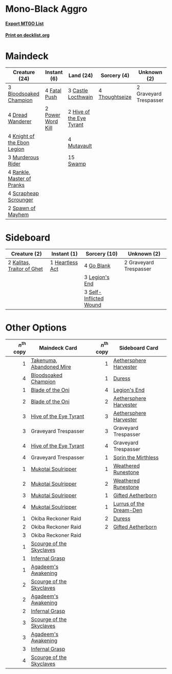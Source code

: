 # Mono-Black Aggro

#### [Export MTGO List](../collection/Mono-Black%20Aggro/Mono-Black%20Aggro.txt)
#### [Print on decklist.org](http://decklist.org/?deckmain=3%09Bloodsoaked%20Champion%0A3%09Castle%20Locthwain%0A4%09Dread%20Wanderer%0A4%09Fatal%20Push%0A2%09Graveyard%20Trespasser%0A2%09Hive%20of%20the%20Eye%20Tyrant%0A4%09Knight%20of%20the%20Ebon%20Legion%0A3%09Murderous%20Rider%0A4%09Mutavault%0A2%09Power%20Word%20Kill%0A4%09Rankle,%20Master%20of%20Pranks%0A4%09Scrapheap%20Scrounger%0A2%09Spawn%20of%20Mayhem%0A15%09Swamp%0A4%09Thoughtseize&deckside=4%09Go%20Blank%0A2%09Graveyard%20Trespasser%0A1%09Heartless%20Act%0A2%09Kalitas,%20Traitor%20of%20Ghet%0A3%09Legion's%20End%0A3%09Self-Inflicted%20Wound)
# Maindeck

|                                            Creature (24)                                             |                                        Instant (6)                                         |                                             Land (24)                                             |                                       Sorcery (4)                                       |     Unknown (2)      |
|------------------------------------------------------------------------------------------------------|--------------------------------------------------------------------------------------------|---------------------------------------------------------------------------------------------------|-----------------------------------------------------------------------------------------|----------------------|
|3 [Bloodsoaked Champion](http://gatherer.wizards.com/Pages/Card/Details.aspx?multiverseid=386494)     |4 [Fatal Push](http://gatherer.wizards.com/Pages/Card/Details.aspx?multiverseid=423724)     |3 [Castle Locthwain](http://gatherer.wizards.com/Pages/Card/Details.aspx?multiverseid=473203)      |4 [Thoughtseize](http://gatherer.wizards.com/Pages/Card/Details.aspx?multiverseid=438676)|2 Graveyard Trespasser|
|4 [Dread Wanderer](http://gatherer.wizards.com/Pages/Card/Details.aspx?multiverseid=426790)           |2 [Power Word Kill](http://gatherer.wizards.com/Pages/Card/Details.aspx?multiverseid=527401)|2 [Hive of the Eye Tyrant](http://gatherer.wizards.com/Pages/Card/Details.aspx?multiverseid=527545)|                                                                                         |                      |
|4 [Knight of the Ebon Legion](http://gatherer.wizards.com/Pages/Card/Details.aspx?multiverseid=466859)|                                                                                            |4 [Mutavault](http://gatherer.wizards.com/Pages/Card/Details.aspx?multiverseid=370733)             |                                                                                         |                      |
|3 [Murderous Rider](http://gatherer.wizards.com/Pages/Card/Details.aspx?multiverseid=473059)          |                                                                                            |15 [Swamp](http://gatherer.wizards.com/Pages/Card/Details.aspx?multiverseid=439858)                |                                                                                         |                      |
|4 [Rankle, Master of Pranks](http://gatherer.wizards.com/Pages/Card/Details.aspx?multiverseid=473063) |                                                                                            |                                                                                                   |                                                                                         |                      |
|4 [Scrapheap Scrounger](http://gatherer.wizards.com/Pages/Card/Details.aspx?multiverseid=417804)      |                                                                                            |                                                                                                   |                                                                                         |                      |
|2 [Spawn of Mayhem](http://gatherer.wizards.com/Pages/Card/Details.aspx?multiverseid=457229)          |                                                                                            |                                                                                                   |                                                                                         |                      |


# Sideboard

|                                            Creature (2)                                             |                                       Instant (1)                                        |                                          Sorcery (10)                                           |     Unknown (2)      |
|-----------------------------------------------------------------------------------------------------|------------------------------------------------------------------------------------------|-------------------------------------------------------------------------------------------------|----------------------|
|2 [Kalitas, Traitor of Ghet](http://gatherer.wizards.com/Pages/Card/Details.aspx?multiverseid=407596)|1 [Heartless Act](http://gatherer.wizards.com/Pages/Card/Details.aspx?multiverseid=479611)|4 [Go Blank](http://gatherer.wizards.com/Pages/Card/Details.aspx?multiverseid=513549)            |2 Graveyard Trespasser|
|                                                                                                     |                                                                                          |3 [Legion's End](http://gatherer.wizards.com/Pages/Card/Details.aspx?multiverseid=466860)        |                      |
|                                                                                                     |                                                                                          |3 [Self-Inflicted Wound](http://gatherer.wizards.com/Pages/Card/Details.aspx?multiverseid=394686)|                      |


# Other Options

|*n*<sup>th</sup> copy|                                           Maindeck Card                                           |*n*<sup>th</sup> copy|                                          Sideboard Card                                          |
|--------------------:|---------------------------------------------------------------------------------------------------|--------------------:|--------------------------------------------------------------------------------------------------|
|                    1|[Takenuma, Abandoned Mire](http://gatherer.wizards.com/Pages/Card/Details.aspx?multiverseid=548591)|                    1|[Aethersphere Harvester](http://gatherer.wizards.com/Pages/Card/Details.aspx?multiverseid=423809) |
|                    4|[Bloodsoaked Champion](http://gatherer.wizards.com/Pages/Card/Details.aspx?multiverseid=386494)    |                    1|[Duress](http://gatherer.wizards.com/Pages/Card/Details.aspx?multiverseid=14557)                  |
|                    1|[Blade of the Oni](http://gatherer.wizards.com/Pages/Card/Details.aspx?multiverseid=548387)        |                    4|[Legion's End](http://gatherer.wizards.com/Pages/Card/Details.aspx?multiverseid=466860)           |
|                    2|[Blade of the Oni](http://gatherer.wizards.com/Pages/Card/Details.aspx?multiverseid=548387)        |                    2|[Aethersphere Harvester](http://gatherer.wizards.com/Pages/Card/Details.aspx?multiverseid=423809) |
|                    3|[Hive of the Eye Tyrant](http://gatherer.wizards.com/Pages/Card/Details.aspx?multiverseid=527545)  |                    3|[Aethersphere Harvester](http://gatherer.wizards.com/Pages/Card/Details.aspx?multiverseid=423809) |
|                    3|Graveyard Trespasser                                                                               |                    3|Graveyard Trespasser                                                                              |
|                    4|[Hive of the Eye Tyrant](http://gatherer.wizards.com/Pages/Card/Details.aspx?multiverseid=527545)  |                    4|Graveyard Trespasser                                                                              |
|                    4|Graveyard Trespasser                                                                               |                    1|[Sorin the Mirthless](http://gatherer.wizards.com/Pages/Card/Details.aspx?multiverseid=540983)    |
|                    1|[Mukotai Soulripper](http://gatherer.wizards.com/Pages/Card/Details.aspx?multiverseid=548413)      |                    1|[Weathered Runestone](http://gatherer.wizards.com/Pages/Card/Details.aspx?multiverseid=503863)    |
|                    2|[Mukotai Soulripper](http://gatherer.wizards.com/Pages/Card/Details.aspx?multiverseid=548413)      |                    2|[Weathered Runestone](http://gatherer.wizards.com/Pages/Card/Details.aspx?multiverseid=503863)    |
|                    3|[Mukotai Soulripper](http://gatherer.wizards.com/Pages/Card/Details.aspx?multiverseid=548413)      |                    1|[Gifted Aetherborn](http://gatherer.wizards.com/Pages/Card/Details.aspx?multiverseid=423728)      |
|                    4|[Mukotai Soulripper](http://gatherer.wizards.com/Pages/Card/Details.aspx?multiverseid=548413)      |                    1|[Lurrus of the Dream-Den](http://gatherer.wizards.com/Pages/Card/Details.aspx?multiverseid=479746)|
|                    1|Okiba Reckoner Raid                                                                                |                    2|[Duress](http://gatherer.wizards.com/Pages/Card/Details.aspx?multiverseid=14557)                  |
|                    2|Okiba Reckoner Raid                                                                                |                    2|[Gifted Aetherborn](http://gatherer.wizards.com/Pages/Card/Details.aspx?multiverseid=423728)      |
|                    3|Okiba Reckoner Raid                                                                                |                     |                                                                                                  |
|                    1|[Scourge of the Skyclaves](http://gatherer.wizards.com/Pages/Card/Details.aspx?multiverseid=491760)|                     |                                                                                                  |
|                    1|[Infernal Grasp](http://gatherer.wizards.com/Pages/Card/Details.aspx?multiverseid=534880)          |                     |                                                                                                  |
|                    1|[Agadeem's Awakening](http://gatherer.wizards.com/Pages/Card/Details.aspx?multiverseid=491723)     |                     |                                                                                                  |
|                    2|[Scourge of the Skyclaves](http://gatherer.wizards.com/Pages/Card/Details.aspx?multiverseid=491760)|                     |                                                                                                  |
|                    2|[Agadeem's Awakening](http://gatherer.wizards.com/Pages/Card/Details.aspx?multiverseid=491723)     |                     |                                                                                                  |
|                    2|[Infernal Grasp](http://gatherer.wizards.com/Pages/Card/Details.aspx?multiverseid=534880)          |                     |                                                                                                  |
|                    3|[Scourge of the Skyclaves](http://gatherer.wizards.com/Pages/Card/Details.aspx?multiverseid=491760)|                     |                                                                                                  |
|                    3|[Agadeem's Awakening](http://gatherer.wizards.com/Pages/Card/Details.aspx?multiverseid=491723)     |                     |                                                                                                  |
|                    3|[Infernal Grasp](http://gatherer.wizards.com/Pages/Card/Details.aspx?multiverseid=534880)          |                     |                                                                                                  |
|                    4|[Scourge of the Skyclaves](http://gatherer.wizards.com/Pages/Card/Details.aspx?multiverseid=491760)|                     |                                                                                                  |

